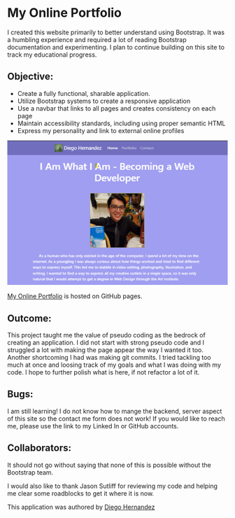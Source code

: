 # My Online Portfolio

I created this website primarily to better understand using Bootstrap. It was a humbling experience and required a lot of reading Bootstrap documentation and experimenting. I plan to continue building on this site to track my educational progress.

## Objective:

- Create a fully functional, sharable application.
- Utilize Bootstrap systems to create a responsive application
- Use a navbar that links to all pages and creates consistency on each page
- Maintain accessibility standards, including using proper semantic HTML
- Express my personality and link to external online profiles

![My Online Portfolio](./public/assets/img/readme-01.png)

[My Online Portfolio](https://diegopie.github.io/) is hosted on GitHub pages.

## Outcome:

This project taught me the value of pseudo coding as the bedrock of creating an application. I did not start with strong pseudo code and I struggled a lot with making the page appear the way I wanted it too. Another shortcoming I had was making git commits. I tried tackling too much at once and loosing track of my goals and what I was doing with my code. I hope to further polish what is here, if not refactor a lot of it.

## Bugs:
I am still learning! I do not know how to mange the backend, server aspect of this site so the contact me form does not work! If you would like to reach me, please use the link to my Linked In or GitHub accounts.

## Collaborators:

It should not go without saying that none of this is possible without the Bootstrap team.

I would also like to thank Jason Sutliff for reviewing my code and helping me clear some roadblocks to get it where it is now.


This application was authored by [Diego Hernandez](https://github.com/Diegopie)